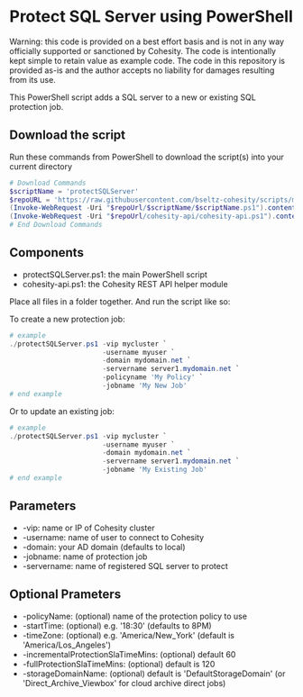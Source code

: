 # Protect SQL Server using PowerShell

Warning: this code is provided on a best effort basis and is not in any way officially supported or sanctioned by Cohesity. The code is intentionally kept simple to retain value as example code. The code in this repository is provided as-is and the author accepts no liability for damages resulting from its use.

This PowerShell script adds a SQL server to a new or existing SQL protection job.

## Download the script

Run these commands from PowerShell to download the script(s) into your current directory

```powershell
# Download Commands
$scriptName = 'protectSQLServer'
$repoURL = 'https://raw.githubusercontent.com/bseltz-cohesity/scripts/master/powershell'
(Invoke-WebRequest -Uri "$repoUrl/$scriptName/$scriptName.ps1").content | Out-File "$scriptName.ps1"; (Get-Content "$scriptName.ps1") | Set-Content "$scriptName.ps1"
(Invoke-WebRequest -Uri "$repoUrl/cohesity-api/cohesity-api.ps1").content | Out-File cohesity-api.ps1; (Get-Content cohesity-api.ps1) | Set-Content cohesity-api.ps1
# End Download Commands
```

## Components

* protectSQLServer.ps1: the main PowerShell script
* cohesity-api.ps1: the Cohesity REST API helper module

Place all files in a folder together. And run the script like so:

To create a new protection job:

```powershell
# example
./protectSQLServer.ps1 -vip mycluster `
                       -username myuser `
                       -domain mydomain.net `
                       -servername server1.mydomain.net `
                       -policyname 'My Policy' `
                       -jobname 'My New Job'
# end example
```

Or to update an existing job:

```powershell
# example
./protectSQLServer.ps1 -vip mycluster `
                       -username myuser `
                       -domain mydomain.net `
                       -servername server1.mydomain.net `
                       -jobname 'My Existing Job'
# end example
```

## Parameters

* -vip: name or IP of Cohesity cluster
* -username: name of user to connect to Cohesity
* -domain: your AD domain (defaults to local)
* -jobname: name of protection job
* -servername: name of registered SQL server to protect

## Optional Prameters

* -policyName: (optional) name of the protection policy to use
* -startTime: (optional) e.g. '18:30' (defaults to 8PM)
* -timeZone: (optional) e.g. 'America/New_York' (default is 'America/Los_Angeles')
* -incrementalProtectionSlaTimeMins: (optional) default 60
* -fullProtectionSlaTimeMins: (optional) default is 120
* -storageDomainName: (optional) default is 'DefaultStorageDomain' (or 'Direct_Archive_Viewbox' for cloud archive direct jobs)
